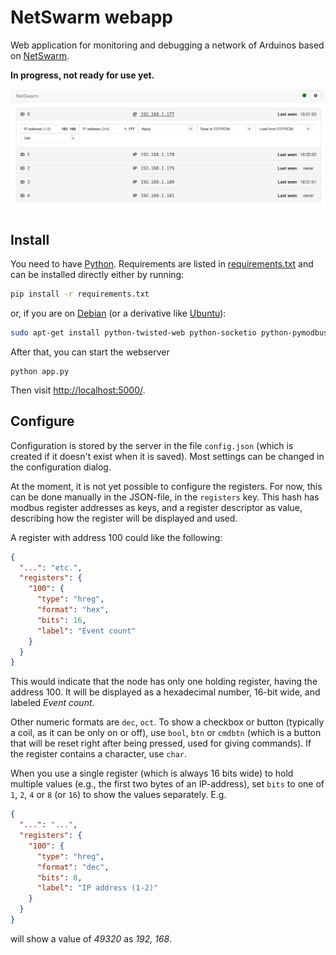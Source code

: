 # NetSwarm webapp

Web application for monitoring and debugging a network of Arduinos based on
[NetSwarm](https://github.com/wvengen/netswarm-arduino).

**In progress, not ready for use yet.**

![screenshot](screenshot.png)


## Install

You need to have [Python](https://python.org/). Requirements are listed
in [requirements.txt](requirements.txt) and can be installed directly
either by running:

```sh
pip install -r requirements.txt
```

or, if you are on [Debian](http://debian.org/) (or a derivative like
[Ubuntu](http://ubuntu.com/)):

```sh
sudo apt-get install python-twisted-web python-socketio python-pymodbus
```

After that, you can start the webserver

```
python app.py
```

Then visit [http://localhost:5000/](http://localhost:5000).


## Configure

Configuration is stored by the server in the file `config.json` (which is
created if it doesn't exist when it is saved). Most settings can be changed
in the configuration dialog.

At the moment, it is not yet possible to configure the registers. For now,
this can be done manually in the JSON-file, in the `registers` key. This
hash has modbus register addresses as keys, and a register descriptor as
value, describing how the register will be displayed and used.

A register with address 100 could like the following:

```json
{
  "...": "etc.",
  "registers": {
    "100": {
      "type": "hreg",
      "format": "hex",
      "bits": 16,
      "label": "Event count"
    }
  }
}
```

This would indicate that the node has only one holding register, having the
address 100. It will be displayed as a hexadecimal number, 16-bit wide, and
labeled _Event count_.

Other numeric formats are `dec`, `oct`. To show a checkbox or button (typically
a coil, as it can be only on or off), use `bool`, `btn` or `cmdbtn` (which is a
button that will be reset right after being pressed, used for giving commands).
If the register contains a character, use `char`.

When you use a single register (which is always 16 bits wide) to hold multiple
values (e.g., the first two bytes of an IP-address), set `bits` to one of `1`,
`2`, `4` or `8` (or `16`) to show the values separately. E.g.

```json
{
  "...": "...",
  "registers": {
    "100": {
      "type": "hreg",
      "format": "dec",
      "bits": 8,
      "label": "IP address (1-2)"
    }
  }
}
```

will show a value of _49320_ as _192, 168_.
